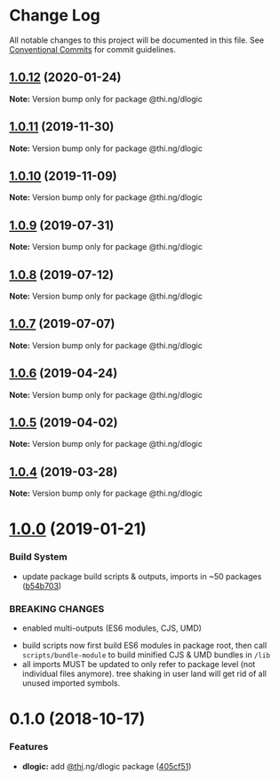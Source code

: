 # Change Log

All notable changes to this project will be documented in this file.
See [Conventional Commits](https://conventionalcommits.org) for commit guidelines.

## [1.0.12](https://github.com/thi-ng/umbrella/compare/@thi.ng/dlogic@1.0.11...@thi.ng/dlogic@1.0.12) (2020-01-24)

**Note:** Version bump only for package @thi.ng/dlogic





## [1.0.11](https://github.com/thi-ng/umbrella/compare/@thi.ng/dlogic@1.0.10...@thi.ng/dlogic@1.0.11) (2019-11-30)

**Note:** Version bump only for package @thi.ng/dlogic





## [1.0.10](https://github.com/thi-ng/umbrella/compare/@thi.ng/dlogic@1.0.9...@thi.ng/dlogic@1.0.10) (2019-11-09)

**Note:** Version bump only for package @thi.ng/dlogic





## [1.0.9](https://github.com/thi-ng/umbrella/compare/@thi.ng/dlogic@1.0.8...@thi.ng/dlogic@1.0.9) (2019-07-31)

**Note:** Version bump only for package @thi.ng/dlogic





## [1.0.8](https://github.com/thi-ng/umbrella/compare/@thi.ng/dlogic@1.0.7...@thi.ng/dlogic@1.0.8) (2019-07-12)

**Note:** Version bump only for package @thi.ng/dlogic





## [1.0.7](https://github.com/thi-ng/umbrella/compare/@thi.ng/dlogic@1.0.6...@thi.ng/dlogic@1.0.7) (2019-07-07)

**Note:** Version bump only for package @thi.ng/dlogic





## [1.0.6](https://github.com/thi-ng/umbrella/compare/@thi.ng/dlogic@1.0.5...@thi.ng/dlogic@1.0.6) (2019-04-24)

**Note:** Version bump only for package @thi.ng/dlogic





## [1.0.5](https://github.com/thi-ng/umbrella/compare/@thi.ng/dlogic@1.0.4...@thi.ng/dlogic@1.0.5) (2019-04-02)

**Note:** Version bump only for package @thi.ng/dlogic





## [1.0.4](https://github.com/thi-ng/umbrella/compare/@thi.ng/dlogic@1.0.3...@thi.ng/dlogic@1.0.4) (2019-03-28)

**Note:** Version bump only for package @thi.ng/dlogic







# [1.0.0](https://github.com/thi-ng/umbrella/compare/@thi.ng/dlogic@0.1.2...@thi.ng/dlogic@1.0.0) (2019-01-21)


### Build System

* update package build scripts & outputs, imports in ~50 packages ([b54b703](https://github.com/thi-ng/umbrella/commit/b54b703))


### BREAKING CHANGES

* enabled multi-outputs (ES6 modules, CJS, UMD)

- build scripts now first build ES6 modules in package root, then call
  `scripts/bundle-module` to build minified CJS & UMD bundles in `/lib`
- all imports MUST be updated to only refer to package level
  (not individual files anymore). tree shaking in user land will get rid of
  all unused imported symbols.


# 0.1.0 (2018-10-17)


### Features

* **dlogic:** add [@thi](https://github.com/thi).ng/dlogic package ([405cf51](https://github.com/thi-ng/umbrella/commit/405cf51))
